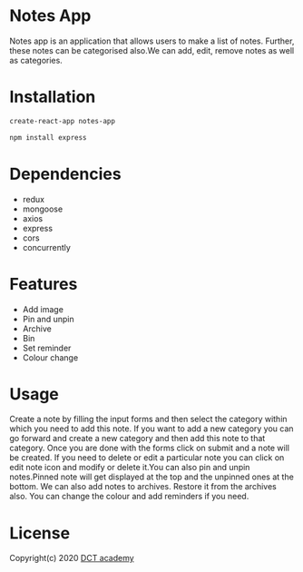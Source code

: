 # Notes App
Notes app is an application that allows users to make a list of notes. Further, these notes can be categorised also.We can add, edit, remove notes as well as categories.

# Installation
``` bash
create-react-app notes-app
```
``` bash
npm install express
```


# Dependencies
* redux
* mongoose
* axios
* express
* cors
* concurrently

# Features
* Add image
* Pin and unpin
* Archive
* Bin
* Set reminder
* Colour change


# Usage
Create a note by filling the input forms and then select the category within which you need to add this note. If you want to add a new category you can go forward and create a new category and then add this note to that category.
Once you are done with the forms click on submit and a note will be created. If you need to delete or edit a particular note you can click on edit note icon and modify or delete it.You can also pin and unpin notes.Pinned note will get displayed at the top and the unpinned ones at the bottom. We can also add notes to archives. Restore it from the archives also. You can change the colour and add reminders if you need.

# License
Copyright(c) 2020 [DCT academy](https://dctacademy.com/)
